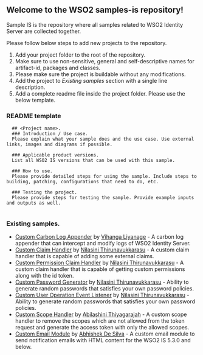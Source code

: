 ## Welcome to the WSO2 samples-is repository!
Sample IS is the repository where all samples related to WSO2 Identity Server are collected together. 

Please follow below steps to add new projects to the repository.
1. Add your project folder to the root of the repository.
2. Make sure to use non-sensitive, general and self-descriptive names for artifact-id, packages and classes.
2. Please make sure the project is buildable without any modifications.
4. Add the project to *Existing samples* section with a single line description.
3. Add a complete readme file inside the project folder. Please use the below template.

### README template

```
  ## <Project name>.
  ### Introduction / Use case.
  Please explain what your sample does and the use case. Use external links, images and diagrams if possible.
  
  ### Applicable product versions.
  List all WSO2 IS versions that can be used with this sample.
  
  ### How to use.
  Please provide detailed steps for using the sample. Include steps to building, patching, configurations that need to do, etc.
  
  ### Testing the project.
  Please provide steps for testing the sample. Provide example inputs and outputs as well.
  
 ```

### Existing samples.
 - [Custom Carbon Log Appender](custom-carbon-log-appender/) by [Vihanga Liyanage](https://github.com/vihanga-liyanage) - A carbon log appender that can intercept and modify logs of WSO2 Identity Server.
 - [Custom Claim Handler](custom-claim-handler/) by [Nilasini Thirunavukkarasu](https://github.com/nilasini) - A custom claim handler that is capable of adding some external claims.
 - [Custom Permission Claim Handler](custom-permission-claim-handler/) by [Nilasini Thirunavukkarasu](https://github.com/nilasini) - A custom claim handler that is capable of getting custom permissions along with the id token.
 - [Custom Password Generator](custom-password-generator/) by [Nilasini Thirunavukkarasu](https://github.com/nilasini) - Ability to generate random passwords that satisfies your own password policies.
 - [Custom User Operation Event Listener](custom-user-operation-event-listener/) by [Nilasini Thirunavukkarasu](https://github.com/nilasini) - Ability to generate random passwords that satisfies your own password policies.
 - [Custom Scope Handler](custom-scope-handler/) by [Abilashini Thiyagarajah](https://github.com/Abilashini) - A custom scope handler to remove the scopes which are not allowed from the token request and generate the access token with only the allowed scopes. 
 - [Custom Email Module](custom-email-module/) by [Abhishek De Silva](https://github.com/abhishekdesilva) - A custom email module to send notification emails with HTML content for the WSO2 IS 5.3.0 and below. 